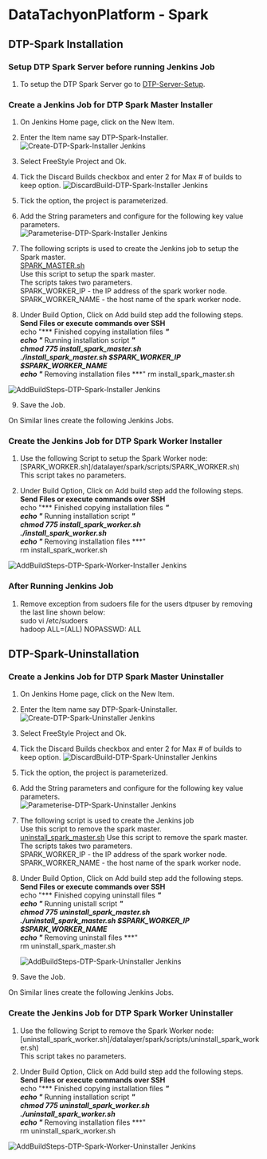 # DataTachyonPlatform - Spark

## DTP-Spark Installation

### Setup DTP Spark Server before running Jenkins Job

1. To setup the DTP Spark Server go to [DTP-Server-Setup](/common/Readme.md).

### Create a Jenkins Job for DTP Spark Master Installer

1. On Jenkins Home page, click on the New Item.

2. Enter the Item name say DTP-Spark-Installer.
![Create-DTP-Spark-Installer Jenkins](/datalayer/spark/images/dtp_spark_installer1.png)

3. Select FreeStyle Project and Ok.

4. Tick the Discard Builds checkbox and enter 2 for Max # of builds to keep option.
![DiscardBuild-DTP-Spark-Installer Jenkins](/datalayer/spark/images/dtp_spark_installer2.png)

5. Tick the option, the  project  is parameterized.

6. Add the String parameters and configure for the following key value parameters. \
![Parameterise-DTP-Spark-Installer Jenkins](/datalayer/spark/images/dtp_spark_installer3.png)

7. The following scripts is used to create the Jenkins job to setup the Spark master. \
[SPARK_MASTER.sh](/datalayer/spark/scripts/SPARK_MASTER.sh) \
Use this script to setup the spark master.\
The scripts takes two parameters.\
SPARK_WORKER_IP - the IP address of the spark worker node.\
SPARK_WORKER_NAME - the host name of the spark worker node.

8. Under Build Option, Click on Add build step add the following steps.\
   **Send Files or execute commands over SSH**\
  echo "*** Finished copying installation files ***" \
  echo "*** Running installation script ***" \
  chmod 775 install_spark_master.sh \
  ./install_spark_master.sh $SPARK_WORKER_IP $SPARK_WORKER_NAME \
  echo "*** Removing installation files ***"
  rm install_spark_master.sh

![AddBuildSteps-DTP-Spark-Installer Jenkins](/datalayer/spark/images/dtp_spark_installer4.png)

9. Save the Job.

On Similar lines create the following Jenkins Jobs.

### Create the Jenkins Job for DTP Spark Worker Installer

1. Use the following Script to setup the Spark Worker node: \
[SPARK_WORKER.sh]/datalayer/spark/scripts/SPARK_WORKER.sh) \
This script takes no parameters.

2. Under Build Option, Click on Add build step add the following steps.\
   **Send Files or execute commands over SSH**\
   echo "*** Finished copying installation files ***" \
   echo "*** Running installation script ***" \
   chmod 775 install_spark_worker.sh \
   ./install_spark_worker.sh  \
   echo "*** Removing installation files ***" \
   rm install_spark_worker.sh

![AddBuildSteps-DTP-Spark-Worker-Installer Jenkins](/datalayer/spark/images/dtp_spark_worker_installer1.png)


### After Running Jenkins Job

1. Remove exception from sudoers file for the users dtpuser by removing the last line shown below:\
    sudo vi /etc/sudoers  \
    hadoop ALL=(ALL) NOPASSWD: ALL

## DTP-Spark-Uninstallation

### Create a Jenkins Job for DTP Spark Master Uninstaller

1. On Jenkins Home page, click on the New Item.

2. Enter the Item name say DTP-Spark-Uninstaller.
![Create-DTP-Spark-Uninstaller Jenkins](/datalayer/spark/images/dtp_spark_uninstaller1.png)

3. Select FreeStyle Project and Ok.

4. Tick the Discard Builds checkbox and enter 2 for Max # of builds to keep option.
![DiscardBuild-DTP-Spark-Uninstaller Jenkins](/datalayer/spark/images/dtp_spark_uninstaller2.png)

5. Tick the option, the  project  is parameterized.

6. Add the String parameters and configure for the following key value parameters. \
![Parameterise-DTP-Spark-Uninstaller Jenkins](/datalayer/spark/images/dtp_spark_uninstaller3.png)

7. The following script is used to create the Jenkins job \
Use this script to remove the spark master.\
[uninstall_spark_master.sh](/datalayer/spark/scripts/uninstall_spark_master.sh)
Use this script to remove the spark master.\
The scripts takes two parameters.\
SPARK_WORKER_IP - the IP address of the spark worker node.\
SPARK_WORKER_NAME - the host name of the spark worker node.

8. Under Build Option, Click on Add build step add the following steps.\
   **Send Files or execute commands over SSH**\
   echo "*** Finished copying uninstall files ***" \
   echo "*** Running unistall script ***" \
   chmod 775 uninstall_spark_master.sh \
   ./uninstall_spark_master.sh $SPARK_WORKER_IP $SPARK_WORKER_NAME \
   echo "*** Removing uninstall files ***" \
   rm uninstall_spark_master.sh

   ![AddBuildSteps-DTP-Spark-Uninstaller Jenkins](/datalayer/spark/images/dtp_spark_uninstaller4.png)

9. Save the Job.

On Similar lines create the following Jenkins Jobs.

### Create the Jenkins Job for DTP Spark Worker Uninstaller

1. Use the following Script to remove the Spark Worker node: \
[uninstall_spark_worker.sh]/datalayer/spark/scripts/uninstall_spark_worker.sh) \
This script takes no parameters.

2. Under Build Option, Click on Add build step add the following steps.\
   **Send Files or execute commands over SSH**\
   echo "*** Finished copying installation files ***" \
   echo "*** Running installation script ***" \
   chmod 775 uninstall_spark_worker.sh \
   ./uninstall_spark_worker.sh  \
   echo "*** Removing installation files ***" \
   rm uninstall_spark_worker.sh

![AddBuildSteps-DTP-Spark-Worker-Uninstaller Jenkins](/datalayer/spark/images/dtp_spark_worker_uninstaller1.png)
